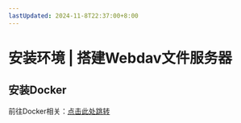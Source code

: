 ```yaml
---
lastUpdated: 2024-11-8T22:37:00+8:00
---
```


# 安装环境 | 搭建Webdav文件服务器

## 安装Docker

前往Docker相关：[点击此处跳转](/Docker/)